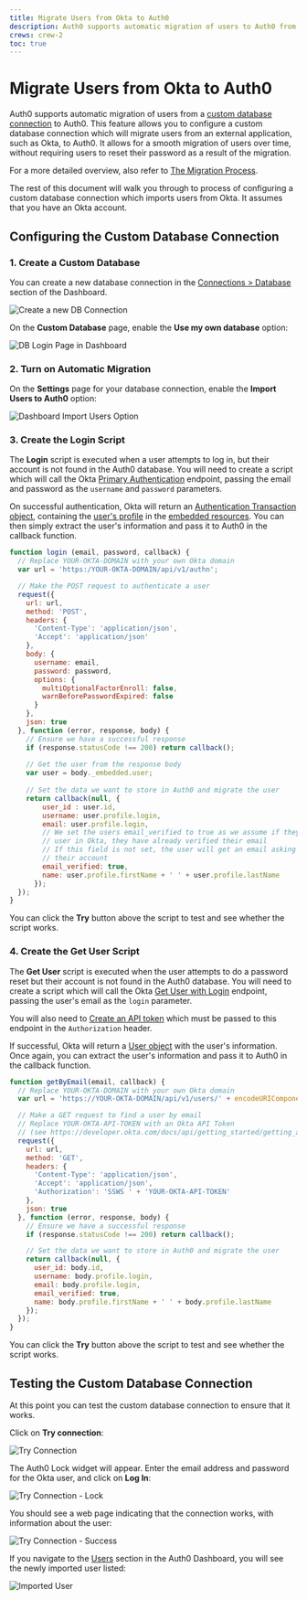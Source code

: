 ```yaml
---
title: Migrate Users from Okta to Auth0
description: Auth0 supports automatic migration of users to Auth0 from external applications such as Okta. This feature adds your users to the Auth0 database as each person logs in and avoids asking your users to reset their passwords due to migration.
crews: crew-2
toc: true
---
```


# Migrate Users from Okta to Auth0

Auth0 supports automatic migration of users from a [custom database connection](/connections/database/custom-db) to Auth0. This feature allows you to configure a custom database connection which will migrate users from an external application, such as Okta, to Auth0. It allows for a smooth migration of users over time, without requiring users to reset their password as a result of the migration.

For a more detailed overview, also refer to [The Migration Process](/connections/database/migrating#the-migration-process).

The rest of this document will walk you through to process of configuring a custom database connection which imports users from Okta. It assumes that you have an Okta account.

## Configuring the Custom Database Connection

### 1. Create a Custom Database

You can create a new database connection in the [Connections > Database](${manage_url}/#/connections/database) section of the Dashboard.

![Create a new DB Connection](/media/articles/connections/database/okta/create-database-connection.png)

On the **Custom Database** page, enable the **Use my own database** option:

![DB Login Page in Dashboard](/media/articles/connections/database/okta/own-database.png)

### 2. Turn on Automatic Migration

On the **Settings** page for your database connection, enable the **Import Users to Auth0** option:

![Dashboard Import Users Option](/media/articles/connections/database/okta/import-users.png)

### 3. Create the Login Script

The **Login** script is executed when a user attempts to log in, but their account is not found in the Auth0 database. You will need to create a script which will call the Okta [Primary Authentication](https://developer.okta.com/docs/api/resources/authn.html#primary-authentication) endpoint, passing the email and password as the `username` and `password` parameters.

On successful authentication, Okta will return an [Authentication Transaction object](https://developer.okta.com/docs/api/resources/authn.html#authentication-transaction-model), containing the [user's profile](https://developer.okta.com/docs/api/resources/authn.html#user-profile-object) in the [embedded resources](https://developer.okta.com/docs/api/resources/authn.html#embedded-resources). You can then simply extract the user's information and pass it to Auth0 in the callback function.

```js
function login (email, password, callback) {
  // Replace YOUR-OKTA-DOMAIN with your own Okta domain
  var url = 'https:/YOUR-OKTA-DOMAIN/api/v1/authn';

  // Make the POST request to authenticate a user
  request({
    url: url,
    method: 'POST',
    headers: {
      'Content-Type': 'application/json',
      'Accept': 'application/json'
    },
    body: {
      username: email,
      password: password,
      options: {
        multiOptionalFactorEnroll: false,
        warnBeforePasswordExpired: false
      }
    },
    json: true
  }, function (error, response, body) {
    // Ensure we have a successful response
    if (response.statusCode !== 200) return callback();
    
    // Get the user from the response body
    var user = body._embedded.user;
    
    // Set the data we want to store in Auth0 and migrate the user
    return callback(null, {
        user_id : user.id,
        username: user.profile.login,
        email: user.profile.login,
        // We set the users email_verified to true as we assume if they were a valid
        // user in Okta, they have already verified their email
        // If this field is not set, the user will get an email asking them to verify
        // their account
        email_verified: true,
        name: user.profile.firstName + ' ' + user.profile.lastName
      });
  });
}
```

You can click the **Try** button above the script to test and see whether the script works.

### 4. Create the Get User Script

The **Get User** script is executed when the user attempts to do a password reset but their account is not found in the Auth0 database. You will need to create a script which will call the Okta [Get User with Login](https://developer.okta.com/docs/api/resources/users.html#get-user-with-login) endpoint, passing the user's email as the `login` parameter.

You will also need to [Create an API token](https://developer.okta.com/docs/api/getting_started/getting_a_token.html) which must be passed to this endpoint in the `Authorization` header.

If successful, Okta will return a [User object](https://developer.okta.com/docs/api/resources/users.html#user-model) with the user's information. Once again, you can extract the user's information and pass it to Auth0 in the callback function.

```js
function getByEmail(email, callback) {
  // Replace YOUR-OKTA-DOMAIN with your own Okta domain
  var url = 'https://YOUR-OKTA-DOMAIN/api/v1/users/' + encodeURIComponent(email);

  // Make a GET request to find a user by email
  // Replace YOUR-OKTA-API-TOKEN with an Okta API Token 
  // (see https://developer.okta.com/docs/api/getting_started/getting_a_token.html) 
  request({
    url: url,
    method: 'GET',
    headers: {
      'Content-Type': 'application/json',
      'Accept': 'application/json',
      'Authorization': 'SSWS ' + 'YOUR-OKTA-API-TOKEN'
    },
    json: true
  }, function (error, response, body) {
    // Ensure we have a successful response
    if (response.statusCode !== 200) return callback();

    // Set the data we want to store in Auth0 and migrate the user
    return callback(null, {
      user_id: body.id,
      username: body.profile.login,
      email: body.profile.login,
      email_verified: true,
      name: body.profile.firstName + ' ' + body.profile.lastName
    });
  });
}
```

You can click the **Try** button above the script to test and see whether the script works.

## Testing the Custom Database Connection

At this point you can test the custom database connection to ensure that it works. 

Click on **Try connection**:

![Try Connection](/media/articles/connections/database/okta/try-connection.png)

The Auth0 Lock widget will appear. Enter the email address and password for the Okta user, and click on **Log In**:

![Try Connection - Lock](/media/articles/connections/database/okta/try-connection-lock.png)

You should see a web page indicating that the connection works, with information about the user:

![Try Connection - Success](/media/articles/connections/database/okta/try-connection-success.png)

If you navigate to the [Users](${manage_url}/#/users) section in the Auth0 Dashboard, you will see the newly imported user listed:

![Imported User](/media/articles/connections/database/okta/user-imported.png)
